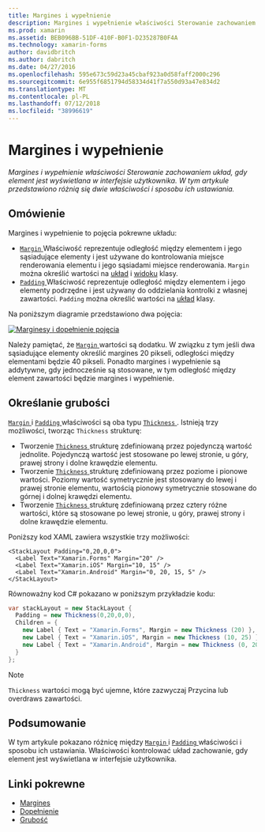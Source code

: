 ```yaml
---
title: Margines i wypełnienie
description: Margines i wypełnienie właściwości Sterowanie zachowaniem układ, gdy element jest wyświetlana w interfejsie użytkownika. W tym artykule przedstawiono różnią się dwie właściwości i sposobu ich ustawiania.
ms.prod: xamarin
ms.assetid: BEB096BB-51DF-410F-B0F1-D235287B0F4A
ms.technology: xamarin-forms
author: davidbritch
ms.author: dabritch
ms.date: 04/27/2016
ms.openlocfilehash: 595e673c59d23a45cbaf923a0d58faff2000c296
ms.sourcegitcommit: 6e955f6851794d58334d41f7a550d93a47e834d2
ms.translationtype: MT
ms.contentlocale: pl-PL
ms.lasthandoff: 07/12/2018
ms.locfileid: "38996619"
---
```

# <a name="margin-and-padding"></a>Margines i wypełnienie

_Margines i wypełnienie właściwości Sterowanie zachowaniem układ, gdy element jest wyświetlana w interfejsie użytkownika. W tym artykule przedstawiono różnią się dwie właściwości i sposobu ich ustawiania._

## <a name="overview"></a>Omówienie

Margines i wypełnienie to pojęcia pokrewne układu:

- [ `Margin` ](xref:Xamarin.Forms.View.Margin) Właściwość reprezentuje odległość między elementem i jego sąsiadujące elementy i jest używane do kontrolowania miejsce renderowania elementu i jego sąsiadami miejsce renderowania. `Margin` można określić wartości na [układ](~/xamarin-forms/user-interface/controls/layouts.md) i [widoku](~/xamarin-forms/user-interface/controls/views.md) klasy.
- [ `Padding` ](xref:Xamarin.Forms.Layout.Padding) Właściwość reprezentuje odległość między elementem i jego elementy podrzędne i jest używany do oddzielania kontrolki z własnej zawartości. `Padding` można określić wartości na [układ](~/xamarin-forms/user-interface/controls/layouts.md) klasy.

Na poniższym diagramie przedstawiono dwa pojęcia:

[![](margin-and-padding-images/margins-and-padding-sml.png "Marginesy i dopełnienie pojęcia")](margin-and-padding-images/margins-and-padding.png#lightbox "marginesy i dopełnienie pojęcia")

Należy pamiętać, że [ `Margin` ](xref:Xamarin.Forms.View.Margin) wartości są dodatku. W związku z tym jeśli dwa sąsiadujące elementy określić margines 20 pikseli, odległości między elementami będzie 40 pikseli. Ponadto margines i wypełnienie są addytywne, gdy jednocześnie są stosowane, w tym odległość między element zawartości będzie margines i wypełnienie.

## <a name="specifying-a-thickness"></a>Określanie grubości

[ `Margin` ](xref:Xamarin.Forms.View.Margin) i [ `Padding` ](xref:Xamarin.Forms.Layout.Padding) właściwości są oba typu [ `Thickness` ](xref:Xamarin.Forms.Thickness). Istnieją trzy możliwości, tworząc `Thickness` strukturę:

- Tworzenie [ `Thickness` ](xref:Xamarin.Forms.Thickness) strukturę zdefiniowaną przez pojedynczą wartość jednolite. Pojedynczą wartość jest stosowane po lewej stronie, u góry, prawej strony i dolne krawędzie elementu.
- Tworzenie [ `Thickness` ](xref:Xamarin.Forms.Thickness) strukturę zdefiniowaną przez poziome i pionowe wartości. Poziomy wartość symetrycznie jest stosowany do lewej i prawej stronie elementu, wartością pionowy symetrycznie stosowane do górnej i dolnej krawędzi elementu.
- Tworzenie [ `Thickness` ](xref:Xamarin.Forms.Thickness) strukturę zdefiniowaną przez cztery różne wartości, które są stosowane po lewej stronie, u góry, prawej strony i dolne krawędzie elementu.

Poniższy kod XAML zawiera wszystkie trzy możliwości:

```xaml
<StackLayout Padding="0,20,0,0">
  <Label Text="Xamarin.Forms" Margin="20" />
  <Label Text="Xamarin.iOS" Margin="10, 15" />
  <Label Text="Xamarin.Android" Margin="0, 20, 15, 5" />
</StackLayout>
```

Równoważny kod C# pokazano w poniższym przykładzie kodu:

```csharp
var stackLayout = new StackLayout {
  Padding = new Thickness(0,20,0,0),
  Children = {
    new Label { Text = "Xamarin.Forms", Margin = new Thickness (20) },
    new Label { Text = "Xamarin.iOS", Margin = new Thickness (10, 25) },
    new Label { Text = "Xamarin.Android", Margin = new Thickness (0, 20, 15, 5) }
  }
};
```

> [!NOTE]
> `Thickness` wartości mogą być ujemne, które zazwyczaj Przycina lub overdraws zawartości.

## <a name="summary"></a>Podsumowanie

W tym artykule pokazano różnicę między [ `Margin` ](xref:Xamarin.Forms.View.Margin) i [ `Padding` ](xref:Xamarin.Forms.Layout.Padding) właściwości i sposobu ich ustawiania. Właściwości kontrolować układ zachowanie, gdy element jest wyświetlana w interfejsie użytkownika.


## <a name="related-links"></a>Linki pokrewne

- [Margines](xref:Xamarin.Forms.View.Margin)
- [Dopełnienie](xref:Xamarin.Forms.Layout.Padding)
- [Grubość](xref:Xamarin.Forms.Thickness)
